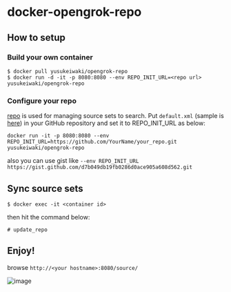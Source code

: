 # docker-opengrok-repo

## How to setup

### Build your own container

```
$ docker pull yusukeiwaki/opengrok-repo
$ docker run -d -it -p 8080:8080 --env REPO_INIT_URL=<repo url> yusukeiwaki/opengrok-repo
```

### Configure your repo

[repo](https://source.android.com/source/using-repo.html) is used for managing source sets to search.
Put `default.xml` (sample is [here](default.xml)) in your GitHub repository and set it to REPO_INIT_URL as below:

```
docker run -it -p 8080:8080 --env REPO_INIT_URL=https://github.com/YourName/your_repo.git yusukeiwaki/opengrok-repo
```

also you can use gist like `--env REPO_INIT_URL https://gist.github.com/d7b049db19fb0286d0ace905a608d562.git`

## Sync source sets

```
$ docker exec -it <container id>
```

then hit the command below:

```
# update_repo
```

## Enjoy!

browse `http://<your hostname>:8080/source/`

![image](https://cloud.githubusercontent.com/assets/11763113/22462899/a0c3e020-e7f2-11e6-885d-487d66f4609d.png)
